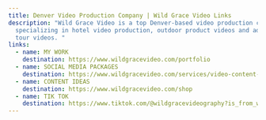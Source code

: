 ```yaml
---
title: Denver Video Production Company | Wild Grace Video Links
description: "Wild Grace Video is a top Denver-based video production company
  specializing in hotel video production, outdoor product videos and adventure
  tour videos. "
links:
  - name: MY WORK
    destination: https://www.wildgracevideo.com/portfolio
  - name: SOCIAL MEDIA PACKAGES
    destination: https://www.wildgracevideo.com/services/video-content-that-converts
  - name: CONTENT IDEAS
    destination: https://www.wildgracevideo.com/shop
  - name: TIK TOK
    destination: https://www.tiktok.com/@wildgracevideography?is_from_webapp=1&sender_device=pc
---
```

